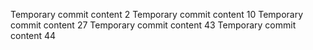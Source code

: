 Temporary commit content 2
Temporary commit content 10
Temporary commit content 27
Temporary commit content 43
Temporary commit content 44
